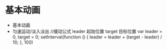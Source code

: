 # 基本动画

- 基本动画
- 匀速运动/淡入淡出
//缓动公式 leader 起始位置  target 目标位置
var leader = 0, target = 0;
setInterval(function () {
        leader = leader + (target - leader) / 10;
}, 100)
